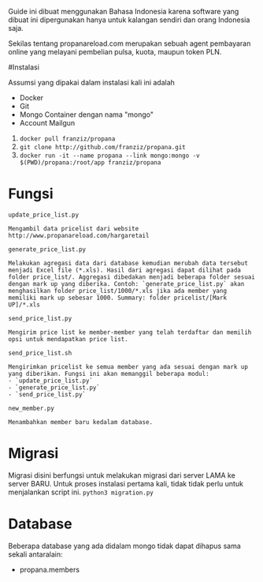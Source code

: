 Guide ini dibuat menggunakan Bahasa Indonesia karena software yang dibuat ini dipergunakan hanya untuk kalangan sendiri dan orang Indonesia saja.

Sekilas tentang propanareload.com merupakan sebuah agent pembayaran online yang melayani pembelian pulsa, kuota, maupun token PLN.

#Instalasi

Assumsi yang dipakai dalam instalasi kali ini adalah

- Docker
- Git
- Mongo Container dengan nama "mongo"
- Account Mailgun

1. `docker pull franziz/propana` 
2. `git clone http://github.com/franziz/propana.git`
3. `docker run -it --name propana --link mongo:mongo -v $(PWD)/propana:/root/app franziz/propana`


# Fungsi

`update_price_list.py`

	Mengambil data pricelist dari website http://www.propanareload.com/hargaretail

`generate_price_list.py`

	Melakukan agregasi data dari database kemudian merubah data tersebut menjadi Excel file (*.xls). Hasil dari agregasi dapat dilihat pada folder price_list/. Aggregasi dibedakan menjadi beberapa folder sesuai dengan mark up yang diberika. Contoh: `generate_price_list.py` akan menghasilkan folder price_list/1000/*.xls jika ada member yang memiliki mark up sebesar 1000. Summary: folder pricelist/[Mark UP]/*.xls

`send_price_list.py`

	Mengirim price list ke member-member yang telah terdaftar dan memilih opsi untuk mendapatkan price list.

`send_price_list.sh`

	Mengirimkan pricelist ke semua member yang ada sesuai dengan mark up yang diberikan. Fungsi ini akan memanggil beberapa modul:
	- `update_price_list.py`
	- `generate_price_list.py`
	- `send_price_list.py`
	
`new_member.py`

	Menambahkan member baru kedalam database.

# Migrasi

Migrasi disini berfungsi untuk melakukan migrasi dari server LAMA ke server BARU. Untuk proses instalasi pertama kali, tidak tidak perlu untuk menjalankan script ini. `python3 migration.py`

# Database

Beberapa database yang ada didalam mongo tidak dapat dihapus sama sekali antaralain:
- propana.members